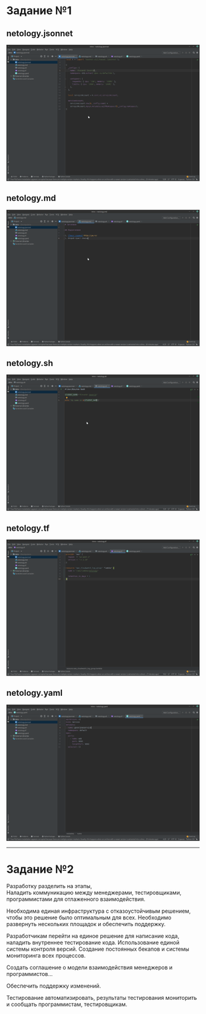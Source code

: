 # Задание №1

## netology.jsonnet
![alt-текст](https://github.com/gaoroot/DevOps-netology/blob/main/intro/screen/%D0%A1%D0%BD%D0%B8%D0%BC%D0%BE%D0%BA%20%D1%8D%D0%BA%D1%80%D0%B0%D0%BD%D0%B0%20%D0%BE%D1%82%202021-10-21%2009-28-13.png "netology.jsonnet")

## netology.md
![alt-текст](https://github.com/gaoroot/DevOps-netology/blob/main/intro/screen/%D0%A1%D0%BD%D0%B8%D0%BC%D0%BE%D0%BA%20%D1%8D%D0%BA%D1%80%D0%B0%D0%BD%D0%B0%20%D0%BE%D1%82%202021-10-21%2009-29-17.png "netology.md")


## netology.sh
![alt-текст](https://github.com/gaoroot/DevOps-netology/blob/main/intro/screen/%D0%A1%D0%BD%D0%B8%D0%BC%D0%BE%D0%BA%20%D1%8D%D0%BA%D1%80%D0%B0%D0%BD%D0%B0%20%D0%BE%D1%82%202021-10-21%2009-29-53.png "netology.sh")

## netology.tf
![alt-текст](https://github.com/gaoroot/DevOps-netology/blob/main/intro/screen/%D0%A1%D0%BD%D0%B8%D0%BC%D0%BE%D0%BA%20%D1%8D%D0%BA%D1%80%D0%B0%D0%BD%D0%B0%20%D0%BE%D1%82%202021-10-21%2009-30-06.png "netology.tf")

## netology.yaml
![alt-текст](https://github.com/gaoroot/DevOps-netology/blob/main/intro/screen/%D0%A1%D0%BD%D0%B8%D0%BC%D0%BE%D0%BA%20%D1%8D%D0%BA%D1%80%D0%B0%D0%BD%D0%B0%20%D0%BE%D1%82%202021-10-21%2009-32-07.png "netology.tf")

---
# Задание №2

Разработку разделить на этапы,   
Наладить коммуникацию между менеджерами, тестировщиками, программистами для отлаженного взаимодействия.  

Необходима единая инфраструктура с отказоустойчивым решением, чтобы это решение было оптимальным для всех.  Необходимо развернуть нескольких площадок и обеспечить поддержку.  


Разработчикам перейти на единое решение для написание кода, наладить внутреннее тестирование кода.   Использование единой системы контроля версий.   Создание постоянных бекапов и системы мониторинга всех процессов.   

Создать соглашение о модели взаимодействия менеджеров и программистов...  

Обеспечить поддержку изменений.  

Тестирование автоматизировать, результаты тестирования мониторить и сообщать программистам, тестировщикам.  
